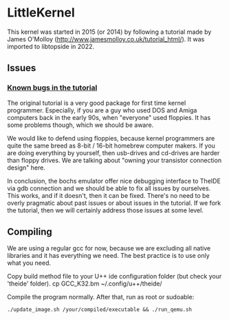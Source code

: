 # LittleKernel

This kernel was started in 2015 (or 2014) by following a tutorial made by James O'Molloy (http://www.jamesmolloy.co.uk/tutorial_html/). It was imported to libtopside in 2022.


## Issues

### [Known bugs in the tutorial](https://wiki.osdev.org/James_Molloy%27s_Tutorial_Known_Bugs)
The original tutorial is a very good package for first time kernel programmer. Especially, if
you are a guy who used DOS and Amiga computers back in the early 90s, when "everyone" used floppies.
It has some problems though, which we should be aware.

We would like to defend using floppies, because kernel programmers are quite the same breed as
8-bit / 16-bit homebrew computer makers. If you are doing everything by yourself, then
usb-drives and cd-drives are harder than floppy drives. We are talking about "owning your transistor connection design" here.

In conclusion, the bochs emulator offer nice debugging interface to TheIDE via gdb connection and we should be able to fix all issues by ourselves. This works, and if it doesn't, then it can be fixed. There's no need to be overly pragmatic about past issues or about issues in the tutorial. If we fork the tutorial, then we will certainly address those issues at some level.


## Compiling
We are using a regular gcc for now, because we are excluding all native libraries and it has
everything we need. The best practice is to use only what you need.

Copy build method file to your U++ ide configuration folder (but check your 'theide' folder).
	cp GCC_K32.bm ~/.config/u++/theide/


Compile the program normally. After that, run as root or sudoable:
```
./update_image.sh /your/compiled/executable && ./run_qemu.sh
```
